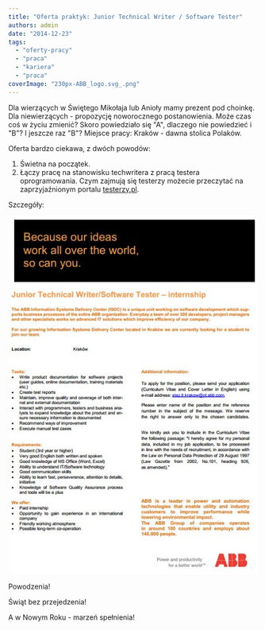 ```yaml
---
title: "Oferta praktyk: Junior Technical Writer / Software Tester"
authors: admin
date: "2014-12-23"
tags:
  - "oferty-pracy"
  - "praca"
  - "kariera"
  - "praca"
coverImage: "230px-ABB_logo.svg_.png"
---
```


Dla wierzących w Świętego Mikołaja lub Anioły mamy prezent pod choinkę. Dla
niewierzących - propozycję noworocznego postanowienia. Może czas coś w życiu
zmienić? Skoro powiedziało się "A", dlaczego nie powiedzieć i "B"? I jeszcze raz
"B"? Miejsce pracy: Kraków - dawna stolica Polaków.

<!--truncate-->

Oferta bardzo ciekawa, z dwóch powodów:

1. Świetna na początek.
2. Łączy pracę na stanowisku techwritera z pracą testera oprogramowania. Czym
   zajmują się testerzy możecie przeczytać na zaprzyjaźnionym
   portalu [testerzy.pl](http://testerzy.pl).

Szczegóły:

[![JuniorTechWriterTesterABB](images/JuniorTechWriterTesterABB.jpg)](http://techwriter.pl/wp-content/uploads/2014/12/JuniorTechWriterTesterABB.jpg)

Powodzenia!

Świąt bez przejedzenia!

A w Nowym Roku - marzeń spełnienia!
